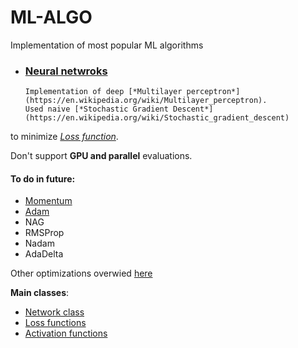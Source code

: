 # ML-ALGO
 Implementation of most popular ML algorithms
 
- ### [Neural netwroks](networks)
      Implementation of deep [*Multilayer perceptron*](https://en.wikipedia.org/wiki/Multilayer_perceptron).
      Used naive [*Stochastic Gradient Descent*](https://en.wikipedia.org/wiki/Stochastic_gradient_descent) 
 to minimize [*Loss function*](https://en.wikipedia.org/wiki/Loss_function).

 Don't support **GPU and parallel** evaluations.

#### To do in future: 
  - [Momentum](https://en.wikipedia.org/wiki/Momentum_(technical_analysis))
  - [Adam](https://arxiv.org/abs/1412.6980)
  - NAG
  - RMSProp
  - Nadam
  - AdaDelta

Other optimizations overwied [here](https://towardsdatascience.com/deep-learning-optimizers-436171c9e23f)

**Main classes**:
  - [Network class](networks/Network.py)
  - [Loss functions](networks/base/function/Loss.py)
  - [Activation functions](networks/base/function/Function.py)
